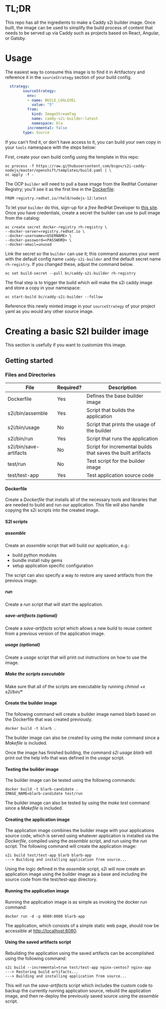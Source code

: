 # TL;DR

This repo has all the ingredients to make a Caddy s2i builder image.
Once built, the image can be used to simplify the build process of content that needs to be served up via Caddy such as projects based on React, Angular, or Gatsby.

# Usage

The easiest way to consume this image is to find it in Artifactory and reference it in the `sourceStrategy` section of your build config.

```yaml
  strategy:
        sourceStrategy:
          env:
          - name: BUILD_LOGLEVEL
            value: "5"
          from:
            kind: ImageStreamTag
            name: caddy-s2i-builder:latest
            namespace: bla
          incremental: false
        type: Source
```

If you can't find it, or don't have access to it, you can build your own copy in your `tools` namespace with the steps below:

First, create your own build config using the template in this repo:

```console
oc process -f https://raw.githubusercontent.com/bcgov/s2i-caddy-nodejs/master/openshift/templates/build.yaml | \
oc apply -f -
```

The OCP `builder` will need to pull a base image from the RedHat Container Registry; you'll see it as the first line in the [Dockerfile](./Dockerfile):

```console
FROM registry.redhat.io/rhel8/nodejs-12:latest
```

To let your `builder` do this, sign-up for a *free* RedHat Developer to [this site](https://catalog.redhat.com/software/containers/search). Once you have credentials, create a secret the builder can use to pull image from the catalog:

```console
oc create secret docker-registry rh-registry \
--docker-server=registry.redhat.io \
--docker-username=<USERNAME> \
--docker-password=<PASSWORD> \
--docker-email=unused
```

Link the secret so the `builder` can use it; this command assumes your went with the default config name `caddy-s2i-builder` and the default secret name `rh-registry`. If you changed these, adjust the command below.

```console
oc set build-secret --pull bc/caddy-s2i-builder rh-registry
```

The final step is to trigger the build which will make the s2i caddy image and store a copy in your namespace:

```console
oc start-build bc/caddy-s2i-builder --follow
```

Reference this newly minted image in your `sourceStrategy` of your project yaml as you would any other source image.

# Creating a basic S2I builder image  

This section is usefully if you want to customize this image.

## Getting started  

### Files and Directories  
| File                   | Required? | Description                                                  |
|------------------------|-----------|--------------------------------------------------------------|
| Dockerfile             | Yes       | Defines the base builder image                               |
| s2i/bin/assemble       | Yes       | Script that builds the application                           |
| s2i/bin/usage          | No        | Script that prints the usage of the builder                  |
| s2i/bin/run            | Yes       | Script that runs the application                             |
| s2i/bin/save-artifacts | No        | Script for incremental builds that saves the built artifacts |
| test/run               | No        | Test script for the builder image                            |
| test/test-app          | Yes       | Test application source code                                 |

#### Dockerfile
Create a *Dockerfile* that installs all of the necessary tools and libraries that are needed to build and run our application.  This file will also handle copying the s2i scripts into the created image.

#### S2I scripts

##### assemble
Create an *assemble* script that will build our application, e.g.:
- build python modules
- bundle install ruby gems
- setup application specific configuration

The script can also specify a way to restore any saved artifacts from the previous image.   

##### run
Create a *run* script that will start the application. 

##### save-artifacts (optional)
Create a *save-artifacts* script which allows a new build to reuse content from a previous version of the application image.

##### usage (optional) 
Create a *usage* script that will print out instructions on how to use the image.

##### Make the scripts executable 
Make sure that all of the scripts are executable by running *chmod +x s2i/bin/**

#### Create the builder image
The following command will create a builder image named blarb based on the Dockerfile that was created previously.
```
docker build -t blarb .
```
The builder image can also be created by using the *make* command since a *Makefile* is included.

Once the image has finished building, the command *s2i usage blarb* will print out the help info that was defined in the *usage* script.

#### Testing the builder image
The builder image can be tested using the following commands:
```
docker build -t blarb-candidate .
IMAGE_NAME=blarb-candidate test/run
```
The builder image can also be tested by using the *make test* command since a *Makefile* is included.

#### Creating the application image
The application image combines the builder image with your applications source code, which is served using whatever application is installed via the *Dockerfile*, compiled using the *assemble* script, and run using the *run* script.
The following command will create the application image:
```
s2i build test/test-app blarb blarb-app
---> Building and installing application from source...
```
Using the logic defined in the *assemble* script, s2i will now create an application image using the builder image as a base and including the source code from the test/test-app directory. 

#### Running the application image
Running the application image is as simple as invoking the docker run command:
```
docker run -d -p 8080:8080 blarb-app
```
The application, which consists of a simple static web page, should now be accessible at  [http://localhost:8080](http://localhost:8080).

#### Using the saved artifacts script
Rebuilding the application using the saved artifacts can be accomplished using the following command:
```
s2i build --incremental=true test/test-app nginx-centos7 nginx-app
---> Restoring build artifacts...
---> Building and installing application from source...
```
This will run the *save-artifacts* script which includes the custom code to backup the currently running application source, rebuild the application image, and then re-deploy the previously saved source using the *assemble* script.
